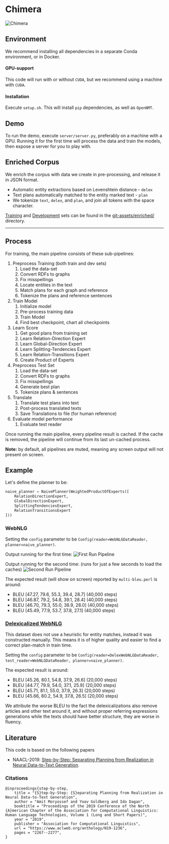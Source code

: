 # Chimera
![Chimera](git-assets/chimera.webp)

## Environment
We recommend installing all dependencies in a separate Conda environment, or in Docker.

#### GPU-support
This code will run with or without `CUDA`, but we recommend using a machine with `CUDA`.

#### Installation
Execute `setup.sh`. This will install `pip` dependencies, as well as `OpenNMT`.

## Demo
To run the demo, execute `server/server.py`, preferably on a machine with a GPU. Running it for the first time will process the data and train the models, then expose a server for you to play with.

## Enriched Corpus
We enrich the corpus with data we create in pre-processing, and release it in JSON format.
- Automatic entity extractions based on Levenshtein distance - `delex`
- Text plans automatically matched to the entity marked text - `plan`
- We tokenize `text`, `delex`, and `plan`, and join all tokens with the space character.

[Training](git-assets/enriched/train.json) and [Development](git-assets/enriched/dev.json) sets can be found in the [git-assets/enriched/](git-assets/enriched/) directory.

---

## Process
For training, the main pipeline consists of these sub-pipelines:
1. Preprocess Training (both train and dev sets)
    1. Load the data-set
    1. Convert RDFs to graphs
    1. Fix misspellings
    1. Locate entities in the text
    1. Match plans for each graph and reference
    1. Tokenize the plans and reference sentences   
1. Train Model
    1. Initialize model
    1. Pre-process training data
    1. Train Model
    1. Find best checkpoint, chart all checkpoints
1. Learn Score
    1. Get good plans from training set
    1. Learn Relation-Direction Expert
    1. Learn Global-Direction Expert
    1. Learn Splitting-Tendencies Expert
    1. Learn Relation-Transitions Expert
    1. Create Product of Experts
1. Preprocess Test Set
    1. Load the data-set
    1. Convert RDFs to graphs
    1. Fix misspellings
    1. Generate best plan
    1. Tokenize plans & sentences
1. Translate
    1. Translate test plans into text
    1. Post-process translated texts
    1. Save Translations to file (for human reference)
1. Evaluate model performance
    1. Evaluate test reader

Once running the main pipeline, every pipeline result is cached. 
If the cache is removed, the pipeline will continue from its last un-cached process.

**Note:** by default, all pipelines are muted, meaning any screen output will not present on screen.


## Example
Let's define the planner to be:
```python
naive_planner = NaivePlanner(WeightedProductOfExperts([
    RelationDirectionExpert,
    GlobalDirectionExpert,
    SplittingTendenciesExpert,
    RelationTransitionsExpert
]))
```

### WebNLG
Setting the `config` parameter to be `Config(reader=WebNLGDataReader, planner=naive_planner)`.

Output running for the first time:
![First Run Pipeline](git-assets/first-run.png)

Output running for the second time: (runs for just a few seconds to load the caches)
![Second Run Pipeline](git-assets/second-run.png)

The expected result (will show on screen) reported by `multi-bleu.perl` is around:
- BLEU [47.27, 79.6, 55.3, 39.4, 28.7] (40,000 steps)
- BLEU [46.87, 79.2, 54.8, 39.1, 28.4] (40,000 steps)
- BLEU [46.70, 79.3, 55.0, 38.9, 28.0] (40,000 steps)
- BLEU [45.49, 77.9, 53.7, 37.8, 27.1] (40,000 steps)

### [Delexicalized WebNLG](https://github.com/ThiagoCF05/webnlg)
This dataset does not use a heuristic for entity matches, instead it was constructed manually.
This means it is of higher quality and easier to find a correct plan-match in train time.

Setting the `config` parameter to be `Config(reader=DelexWebNLGDataReader, test_reader=WebNLGDataReader, planner=naive_planner)`.

The expected result is around:
- BLEU [45.26, 80.1, 54.8, 37.9, 26.6] (20,000 steps)
- BLEU [44.77, 79.9, 54.0, 37.1, 25.9] (20,000 steps)
- BLEU [45.71, 81.1, 55.0, 37.9, 26.3] (20,000 steps)
- BLEU [45.66, 80.2, 54.9, 37.8, 26.5] (20,000 steps)

We attribute the worse BLEU to the fact the delexicalizations also remove articles and other text around it, and without proper referring expressions generations while the texts should have better structure, they are worse in fluency.



## Literature
This code is based on the following papers
- NAACL-2019: [Step-by-Step: Separating Planning from Realization in Neural Data-to-Text Generation](https://arxiv.org/pdf/1904.03396.pdf).

### Citations
```
@inproceedings{step-by-step,
    title = "{S}tep-by-Step: {S}eparating Planning from Realization in Neural Data-to-Text Generation",
    author = "Amit Moryossef and Yoav Goldberg and Ido Dagan",
    booktitle = "Proceedings of the 2019 Conference of the North {A}merican Chapter of the Association for Computational Linguistics: Human Language Technologies, Volume 1 (Long and Short Papers)",
    year = "2019",
    publisher = "Association for Computational Linguistics",
    url = "https://www.aclweb.org/anthology/N19-1236",
    pages = "2267--2277",
}
```